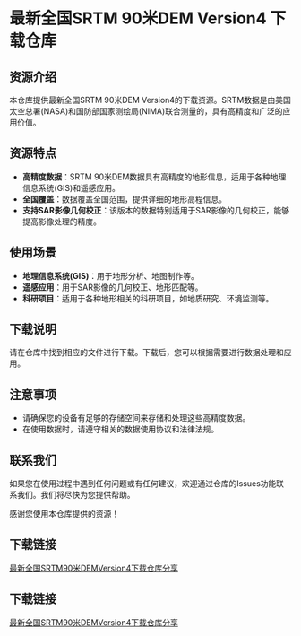 # 最新全国SRTM 90米DEM Version4 下载仓库

## 资源介绍

本仓库提供最新全国SRTM 90米DEM Version4的下载资源。SRTM数据是由美国太空总署(NASA)和国防部国家测绘局(NIMA)联合测量的，具有高精度和广泛的应用价值。

## 资源特点

- **高精度数据**：SRTM 90米DEM数据具有高精度的地形信息，适用于各种地理信息系统(GIS)和遥感应用。
- **全国覆盖**：数据覆盖全国范围，提供详细的地形高程信息。
- **支持SAR影像几何校正**：该版本的数据特别适用于SAR影像的几何校正，能够提高影像处理的精度。

## 使用场景

- **地理信息系统(GIS)**：用于地形分析、地图制作等。
- **遥感应用**：用于SAR影像的几何校正、地形匹配等。
- **科研项目**：适用于各种地形相关的科研项目，如地质研究、环境监测等。

## 下载说明

请在仓库中找到相应的文件进行下载。下载后，您可以根据需要进行数据处理和应用。

## 注意事项

- 请确保您的设备有足够的存储空间来存储和处理这些高精度数据。
- 在使用数据时，请遵守相关的数据使用协议和法律法规。

## 联系我们

如果您在使用过程中遇到任何问题或有任何建议，欢迎通过仓库的Issues功能联系我们。我们将尽快为您提供帮助。

感谢您使用本仓库提供的资源！

## 下载链接

[最新全国SRTM90米DEMVersion4下载仓库分享](https://pan.quark.cn/s/2ff818359d5e)

## 下载链接

[最新全国SRTM90米DEMVersion4下载仓库分享](https://pan.quark.cn/s/13d5f3ba1e27)